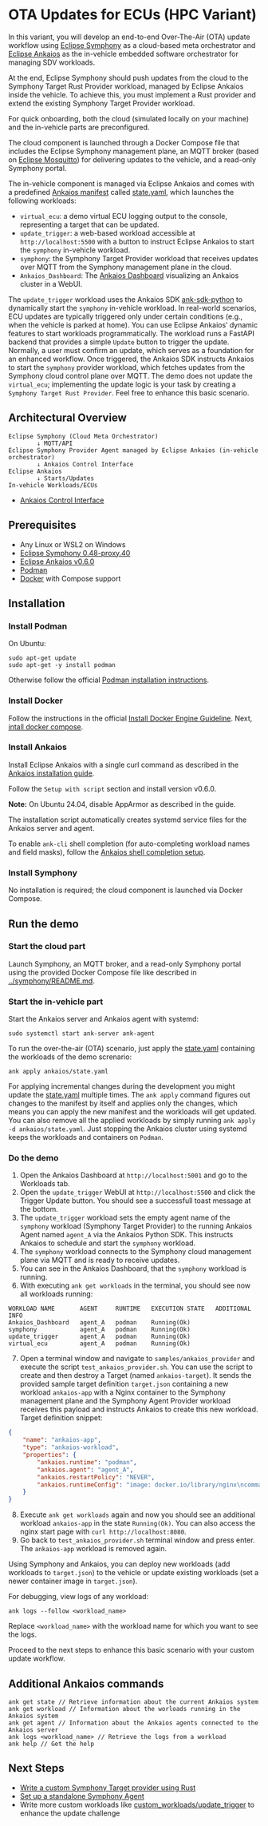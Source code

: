 # OTA Updates for ECUs (HPC Variant)

In this variant, you will develop an end-to-end Over-The-Air (OTA) update workflow using [Eclipse Symphony](https://projects.eclipse.org/projects/iot.symphony) as a cloud-based meta orchestrator and [Eclipse Ankaios](https://github.com/eclipse-ankaios/ankaios/tree/v0.6.0) as the in-vehicle embedded software orchestrator for managing SDV workloads.

At the end, Eclipse Symphony should push updates from the cloud to the Symphony Target Rust Provider workload, managed by Eclipse Ankaios inside the vehicle. To achieve this, you must implement a Rust provider and extend the existing Symphony Target Provider workload.

For quick onboarding, both the cloud (simulated locally on your machine) and the in-vehicle parts are preconfigured.

The cloud component is launched through a Docker Compose file that includes the Eclipse Symphony management plane, an MQTT broker (based on [Eclipse Mosquitto](https://mosquitto.org/)) for delivering updates to the vehicle, and a read-only Symphony portal.  

The in-vehicle component is managed via Eclipse Ankaios and comes with a predefined [Ankaios manifest](https://eclipse-ankaios.github.io/ankaios/0.6/reference/startup-configuration/) called [state.yaml](./ankaios/state.yaml), which launches the following workloads:

- `virtual_ecu`: a demo virtual ECU logging output to the console, representing a target that can be updated.
- `update_trigger`: a web-based workload accessible at `http://localhost:5500` with a button to instruct Eclipse Ankaios to start the `symphony` in-vehicle workload.
- `symphony`: the Symphony Target Provider workload that receives updates over MQTT from the Symphony management plane in the cloud.
- `Ankaios_Dashboard`: The [Ankaios Dashboard](https://github.com/eclipse-ankaios-dashboard/ankaios-dashboard/tree/v0.6.0) visualizing an Ankaios cluster in a WebUI.

The `update_trigger` workload uses the Ankaios SDK [ank-sdk-python](https://github.com/eclipse-ankaios/ank-sdk-python/tree/v0.6.0) to dynamically start the `symphony` in-vehicle workload. In real-world scenarios, ECU updates are typically triggered only under certain conditions (e.g., when the vehicle is parked at home). You can use Eclipse Ankaios’ dynamic features to start workloads programmatically. The workload runs a FastAPI backend that provides a simple `Update` button to trigger the update. Normally, a user must confirm an update, which serves as a foundation for an enhanced workflow. Once triggered, the Ankaios SDK instructs Ankaios to start the `symphony` provider workload, which fetches updates from the Symphony cloud control plane over MQTT. The demo does not update the `virtual_ecu`; implementing the update logic is your task by creating a `Symphony Target Rust Provider`. Feel free to enhance this basic scenario.

## Architectural Overview

```
Eclipse Symphony (Cloud Meta Orchestrator)
        ↓ MQTT/API
Eclipse Symphony Provider Agent managed by Eclipse Ankaios (in-vehicle orchestrator)
        ↓ Ankaios Control Interface
Eclipse Ankaios
        ↓ Starts/Updates
In-vehicle Workloads/ECUs
```
- [Ankaios Control Interface](https://eclipse-ankaios.github.io/ankaios/0.6/reference/control-interface/)

## Prerequisites

- Any Linux or WSL2 on Windows
- [Eclipse Symphony 0.48-proxy.40](https://github.com/eclipse-symphony/symphony/releases/tag/0.48-proxy.40)
- [Eclipse Ankaios v0.6.0](https://github.com/eclipse-ankaios/ankaios/releases/tag/v0.6.0)
- [Podman](https://podman.io/docs/installation#installing-on-linux)
- [Docker](https://www.docker.com/) with Compose support

## Installation

### Install Podman

On Ubuntu:

```
sudo apt-get update
sudo apt-get -y install podman
```

Otherwise follow the official [Podman installation instructions](https://podman.io/docs/installation#installing-on-linux).

### Install Docker

Follow the instructions in the official [Install Docker Engine Guideline](https://docs.docker.com/engine/install/). Next, [intall docker compose](https://docs.docker.com/compose/install/).

### Install Ankaios

Install Eclipse Ankaios with a single curl command as described in the [Ankaios installation guide](https://eclipse-ankaios.github.io/ankaios/latest/usage/installation).

Follow the `Setup with script` section and install version v0.6.0.

**Note:** On Ubuntu 24.04, disable AppArmor as described in the guide.

The installation script automatically creates systemd service files for the Ankaios server and agent.

To enable `ank-cli` shell completion (for auto-completing workload names and field masks), follow the [Ankaios shell completion setup](https://eclipse-ankaios.github.io/ankaios/0.6/usage/shell-completion).

### Install Symphony

No installation is required; the cloud component is launched via Docker Compose.

## Run the demo

### Start the cloud part

Launch Symphony, an MQTT broker, and a read-only Symphony portal using the provided Docker Compose file like described in [../symphony/README.md](../symphony/README.md).

### Start the in-vehicle part

Start the Ankaios server and Ankaios agent with systemd:

```shell
sudo systemctl start ank-server ank-agent
```

To run the over-the-air (OTA) scenario, just apply the [state.yaml](./ankaios/state.yaml) containing the workloads of the demo screnario:

```shell
ank apply ankaios/state.yaml
```

For applying incremental changes during the development you might update the [state.yaml](./ankaios/state.yaml) multiple times. The `ank apply` command figures out changes to the manifest by itself and applies only the changes, which means you can apply the new manifest and the workloads will get updated. You can also remove all the applied workloads by simply running `ank apply -d ankaios/state.yaml`. Just stopping the Ankaios cluster using systemd keeps the workloads and containers on `Podman`.

### Do the demo

1. Open the Ankaios Dashboard at `http://localhost:5001` and go to the Workloads tab.
2. Open the `update_trigger` WebUI at `http://localhost:5500` and click the Trigger Update button. You should see a successfull toast message at the bottom.
3. The `update_trigger` workload sets the empty agent name of the `symphony` workload (Symphony Target Provider) to the running Ankaios Agent named `agent_A` via the Ankaios Python SDK. This instructs Ankaios to schedule and start the `symphony` workload.
4. The `symphony` workload connects to the Symphony cloud management plane via MQTT and is ready to receive updates.
5. You can see in the Ankaios Dashboard, that the `symphony` workload is running.
6. With executing `ank get workloads` in the terminal, you should see now all workloads running:

```text
WORKLOAD NAME       AGENT     RUNTIME   EXECUTION STATE   ADDITIONAL INFO
Ankaios_Dashboard   agent_A   podman    Running(Ok)
symphony            agent_A   podman    Running(Ok)
update_trigger      agent_A   podman    Running(Ok)
virtual_ecu         agent_A   podman    Running(Ok)
```
7. Open a terminal window and navigate to `samples/ankaios_provider` and execute the script `test_ankaios_provider.sh`. You can use the script to create and then destroy a Target (named `ankaios-target`). It sends the provided sample target definition `target.json` containing a new workload `ankaios-app` with a Nginx container to the Symphony management plane and the Symphony Agent Provider workload receives this payload and instructs Ankaios to create this new workload. Target definition snippet:
```json
{
    "name": "ankaios-app",   
    "type": "ankaios-workload",             
    "properties": {
        "ankaios.runtime": "podman",
        "ankaios.agent": "agent_A",
        "ankaios.restartPolicy": "NEVER",
        "ankaios.runtimeConfig": "image: docker.io/library/nginx\ncommandOptions: [\"-p\", \"8080:80\"]"                   
    }
}
```

8. Execute `ank get workloads` again and now you should see an additional workload `ankaios-app` in the state `Running(Ok)`. You can also access the nginx start page with `curl http://localhost:8080`.
9. Go back to `test_ankaios_provider.sh` terminal window and press enter. The `ankaios-app` workload is removed again.

Using Symphony and Ankaios, you can deploy new workloads (add workloads to `target.json`) to the vehicle or update existing workloads (set a newer container image in `target.json`).

For debugging, view logs of any workload:

```shell
ank logs --follow <workload_name>
```

Replace `<workload_name>` with the workload name for which you want to see the logs.

Proceed to the next steps to enhance this basic scenario with your custom update workflow.

## Additional Ankaios commands

```
ank get state // Retrieve information about the current Ankaios system
ank get workload // Information about the worloads running in the Ankaios system
ank get agent // Information about the Ankaios agents connected to the Ankaios server
ank logs <workload_name> // Retrieve the logs from a workload
ank help // Get the help
```

## Next Steps

* [Write a custom Symphony Target provider using Rust](./rust_provider.md)
* [Set up a standalone Symphony Agent](./symphony_standalone.md)
* Write more custom workloads like [custom_workloads/update_trigger](./ankaios/custom_workloads/update_trigger/) to enhance the update challenge